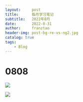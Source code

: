 ```yaml
---
layout:     post
title:      每月学习笔记
subtitle:   2022年8月
date:       2022-8-31
author:     franztao
header-img: post-bg-re-vs-ng2.jpg
catalog: true
tags:
    - Blog
---
```


# 0808

![](C:\Users\franztao\AppData\Roaming\marktext\images\2022-08-08-15-46-26-image.png)





![](https://pic1.zhimg.com/80/v2-fa2ac3d71e9a92654d524d691adeece0_720w.jpg)
